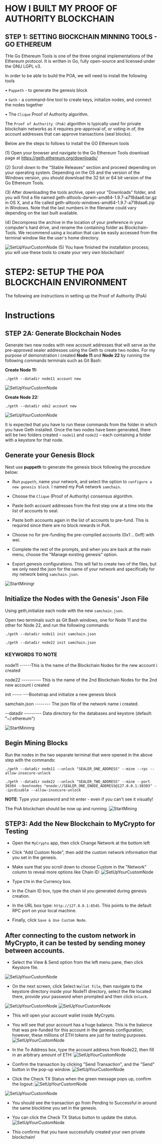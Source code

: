 # HOW I BUILT MY PROOF OF AUTHORITY BLOCKCHAIN
 
 ## STEP 1: SETTING BlOCKCHAIN MINNING TOOLS - GO ETHEREUM
THe Go Ethereum Tools is one of the three original implementations of the Ethereum protocol. It is written in Go, fully open-source and licensed under the GNU LGPL v3.

In order to be able to build the POA, we will need to install the following tools

•  `Puppeth` - to generate the genesis block

•  `Geth` - a command-line tool to create keys, initialize nodes, and connect the nodes together

•  The `Clique` Proof of Authority algorithm.

The `Proof of Authority (PoA)` algorithm is typically used for private blockchain networks as it requires pre-approval of, or voting in of, the account addresses that can approve transactions (seal blocks).

Below are the steps to follows to install the GO Ethereum tools

 (1) Open your browser and navigate to the Go Ethereum Tools download page at https://geth.ethereum.org/downloads/

 (2) Scroll down to the "Stable Releases" section and proceed depending on your operating system. Depending on the OS and the version of the Windows version, you should download the 32 bit or 64 bit version of the Go Ethereum Tools.

 (3) After downloading the tools archive, open your "Downloads" folder, and you will find a file named geth-alltools-darwin-amd64-1.9.7-a718daa6.tar.gz in OS X, and a file called geth-alltools-windows-amd64-1.9.7-a718daa6.zip in Windows. Note that the last numbers in the filename could vary depending on the last built available.
 
 (4) Decompress the archive in the location of your preference in your computer's hard drive, and rename the containing folder as Blockchain-Tools. We recommend using a location that can be easily accessed from the terminal window like the user's home directory.

 ![SetUpYourCustomNode](Images/Environment.png)
 (5)  You have finished the installation process; you will use these tools to create your very own blockchain!


# STEP2: SETUP THE POA BLOCKCHAIN ENVIRONMENT

The following are instructions in setting up the Proof of Authority (PoA)

# Instructions

## STEP 2A: Generate Blockchain Nodes
Generate two new nodes with new account addresses that will serve as the pre-approved sealer addresses using the Geth to create two nodes. For my purpose of demonstration i created  **Node 11** and **Node 22** by running the following commands  terminals such as Git Bash:

**Create Node 11:**

`./geth --datadir node11 account new`

![SetUpYourCustomNode](Images/node11.jpg)


**Create Node 22:**

`./geth --datadir ode2 account new`

![SetUpYourCustomNode](Images/Node22.jpg)

It is expected that you have to run these commands from the folder in which you have Geth installed. Once the two nodes have been generated, there will be two folders created – `node11` and `node22` – each containing a folder with a keystore for that node.

## Generate your Genesis Block
Next use **puppeth** to generate the genesis block following the procedure below:

- Run `puppeth`, name your network, and select the option to `configure a new genesis block`. I named my PoA network `samchain`.

- Choose the `Clique` (Proof of Authority) consensus algorithm.

- Paste both account addresses from the first step one at a time into the list of accounts to seal.

- Paste both accounts again in the list of accounts to pre-fund. This is required since there are no block rewards in PoA.

- Choose no for pre-funding the pre-compiled accounts (0x1 .. 0xff) with wei.

- Complete the rest of the prompts, and when you are back at the main menu, choose the "Manage existing genesis" option.

- Export genesis configurations. This will fail to create two of the files, but we only need  the json for the name of your network and specifically for my network being `samchain.json`.

![StartMiningr](Images/network.jpg)

## Initialize the Nodes with the Genesis' Json File

Using geth,initialize each node with the new `samchain.json`.

Open two  terminals such as Git Bash windows, one for Node 11 and the other for Node 22, and run the following commands:

`./geth --datadir node11 init samchain.json`

`./geth --datadir node22 init samchain.json`

### KEYWORDS TO NOTE
 node11                                               ------This is the name of the Blockchain Nodes for the new account  i created
 
 node22                            ---------- This is the name of the 2nd Blockchain Nodes for the 2nd new account  i created
 
 init                               ----- ---Bootstrap and initialize a new genesis block
 
 samchain.json                     -------- The json file of the network name i created.
 
--datadir                          --------- Data directory for the databases and keystore (default: "~/.ethereum")

![StartMininrg](Images/init_node.jpg)


## Begin Mining Blocks

Run the nodes in the  two separate terminal  that were opened in the above step with the commands:

`./geth --datadir node11 --unlock "SEALER_ONE_ADDRESS" --mine --rpc --allow-insecure-unlock`

`./geth --datadir node22 --unlock "SEALER_TWO_ADDRESS" --mine --port 30304 --bootnodes "enode://SEALER_ONE_ENODE_ADDRESS@127.0.0.1:30303" --ipcdisable --allow-insecure-unlock`

**NOTE**: Type your password and hit enter - even if you can't see it visually!



The PoA blockchain should be now up and running.
![StartMining](Images/mining3.jpg)

## STEP3: Add the New Blockchain to MyCrypto for Testing

- Open the `MyCrypto` app, then click Change Network at the bottom left
- Click "Add Custom Node", then add the custom network information that you set in the genesis.
- Make sure that you scroll down to choose Custom in the "Network" column to reveal more options like Chain ID:
![SetUpYourCustomNode](Images/Custom_node.jpg)

- Type `ETH` in the Currency box.
- In the Chain ID box, type the chain id you generated during genesis creation. 
- In the URL box type: `http://127.0.0.1:8545`.  This points to the default RPC port on your local machine.

- Finally, click `Save & Use Custom Node`.

## After connecting to the custom network in MyCrypto, it can be tested by sending money between accounts.

- Select the View & Send option from the left menu pane, then click Keystore file.

![SetUpYourCustomNode](Images/KeystoreFile.png)

- On the next screen, click Select `Wallet File`, then navigate to the keystore directory inside your Node11 directory, select the file located there, provide your password when prompted and then click `Unlock`.

![SetUpYourCustomNode](Images/UnlockKeystoreFile.png)
![SetUpYourCustomNode](Images/KeystorePassword.png)

- This will open your account wallet inside MyCrypto.

- You will see that your account has a huge balance. This is the balance that was pre-funded for this account in the genesis configuration; however, these millions of ETH tokens are just for testing purposes.
![SetUpYourCustomNode](Images/AccountBalance2.png)

- In the To Address box, type the account address from Node22, then fill in an arbitrary amount of ETH:
![SetUpYourCustomNode](Images/send_txn1.png)

- Confirm the transaction by clicking "Send Transaction", and the "Send" button in the pop-up window.
![SetUpYourCustomNode](Images/Confirm_txt2.png)

- Click the Check TX Status when the green message pops up, confirm the logout:
![SetUpYourCustomNode](Images/Confirm_txn3.png)

![SetUpYourCustomNode](Images/logout_tnx.png)

- You should see the transaction go from Pending to Successful in around the same blocktime you set in the genesis.

- You can click the Check TX Status button to update the status.
![SetUpYourCustomNode](Images/check_tnx_status.png)

- This confirms that you have successfully created your own private blockchain!
